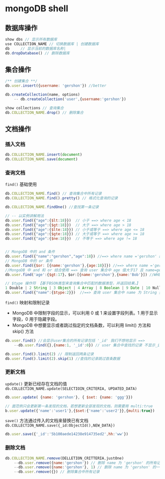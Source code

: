 # mongoDB shell

## 数据库操作

```js
show dbs // 显示所有数据库
use COLLECTION_NAME // 切换数据库 | 创建数据库
db     // 显示当前的数据库名称|
db.dropDatabase() // 删除数据库
```

## 集合操作

```js
/** 创建集合 **/
db.user.insert({username: 'gershon'}) //better

db.createCollection(name, options) 
    -- db.createCollection('user',{username:'gershon'})

show collections // 查询集合
db.COLLECTION_NAME.drop() // 删除集合
```

## 文档操作

### 插入文档

```js
db.COLLECTION_NAME.insert(document) 
db.COLLECTION_NAME.save(document)
```

### 查询文档

`find()` 基础使用

```js
db.COLLECTION_NAME.find() // 查询集合中所有记录
db.COLLECTION_NAME.find().pretty() // 格式化查询的记录

db.COLLECTION_NAME.findOne() //查找第一条记录

// -- 以实例讲解用法
db.user.find({"age":{$lt:18}})  // 小于 ==> where age < 18 
db.user.find({"age":{$gt:18}})  // 大于 ==> where age > 18
db.user.find({"age":{$lte:18}}) // 小于或等于 ==> where age <= 18
db.user.find({"age":{$gte:18}}) // 大于或等于 ==> where age >= 18
db.user.find({"age":{$ne:18}})  // 不等于 ==> where age != 18


// MongoDB 中的 and 条件
db.user.find({"name":"gershon","age":18}) //==> where name ='gershon' and age=18
// MongoDB 中的 or 条件
db.user.find({$or: [{name:'gershon'},{age:18}]}) //==> where name ='gershon' or age=18
//MongoDB 中 and 和 or 结合使用 ==> 查询 user 集合中 age 值大于17 且 name=gershon或Bob
db.user.find('age':{$gt:17}，$or:[{name:'gershon'},{name:'Bob'}]) //WHERE age > 17  (name='gershon' OR name="Bob")

// $type 操作符 【基于BSON类型来查询集合中匹配的数据类型，并返回结果。】
1 Double | 2 String | 3 Object | 4 Array | 8 Boolean | 9 Date | 10 Null | 14 Symbol
db.user.find({"name":{$type:2}})  //==> 查询 user 集合中 name 为 String 类型的文档
```

`find()` 映射和限制记录

* MongoDB 中限制字段的显示，可以利用 0 或 1 来设置字段列表。1 用于显示字段，0 用于隐藏字段。
* MongoDB 中想要显示或者跳过指定的文档条数，可以利用 limit\(\) 方法和 skip\(\) 方法

```js
db.user.find() //会显示user集合的所有记录包括 '_id' 我们不想他显示 ==>
    --db.user.find({},{name:1, '_id':0}) // user 集合中查找的记录 不显示_id字段

db.user.find().limit(2) // 限制返回两条记录
db.user.find().limit(2).skip(1) //查找的记录跳过首条数据
```

### 更新文档

`update()` 更新已经存在文档的值 `db.COLLECTION_NAME.update(SELECTIOIN_CRITERIA, UPDATED_DATA)`

```js
db.user.update( {name: 'gershon'}, { $set: {name: 'ggg'}})

// 面范例只会更新第一条发现的文档，若想更新全部发现的文档，则需要用 multi:true 
b.user.update({'name':'user1'},{$set:{'name':'user2'}},{multi:true})
```

`save()` 方法通过传入的文档来替换已有文档`db.COLLECTION_NAME.save({_id:ObjectId(),NEW_DATA})`

```js
db.user.save({'_id':'5b100aede14238e914735ed2',hh:'ww'})
```

### 删除文档

```js
db.COLLECTION_NAME.remove(DELLETION_CRITTERIA,justOne)
    --db.user.remove({name:'gershon'}) // 删除 name 为 'gershon' 的所有记录
    --db.user.remove({name:'gershon'}, 1) // 删除 name 为 'gershon' 的一条记录
    --db.user.remove({}) // 删除集合中所有记录
```



